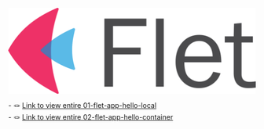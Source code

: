 <p align="center">
    <img src="./flet-logo.svg" alt="flet-logo" style="display: block; margin: 0 auto;">
</p>

<div align="left">
   - &#x1FAA2; <a href="./01-flet-app-hello-local">Link to view entire 01-flet-app-hello-local</a>
</div>

<div align="left">
   - &#x1FAA2; <a href="./02-flet-app-hello-container">Link to view entire 02-flet-app-hello-container</a>
</div>